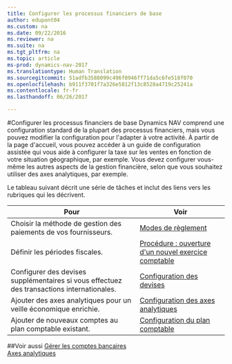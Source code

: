 ```yaml
---
title: Configurer les processus financiers de base
author: edupont04
ms.custom: na
ms.date: 09/22/2016
ms.reviewer: na
ms.suite: na
ms.tgt_pltfrm: na
ms.topic: article
ms-prod: dynamics-nav-2017
ms.translationtype: Human Translation
ms.sourcegitcommit: 51adfb3588099c496f0946ff71da5c6fe518f070
ms.openlocfilehash: b911f3701f7a326e5812f13c8528a4719c25241a
ms.contentlocale: fr-fr
ms.lasthandoff: 06/26/2017

---
```


#<a name="set-up-core-financial-processes"></a>Configurer les processus financiers de base
Dynamics NAV comprend une configuration standard de la plupart des processus financiers, mais vous pouvez modifier la configuration pour l'adapter à votre activité.
À partir de la page d'accueil, vous pouvez accéder à un guide de configuration assistée qui vous aide à configurer la taxe sur les ventes en fonction de votre situation géographique, par exemple. Vous devez configurer vous-même les autres aspects de la gestion financière, selon que vous souhaitez utiliser des axes analytiques, par exemple.  

Le tableau suivant décrit une série de tâches et inclut des liens vers les rubriques qui les décrivent.

| Pour                                                                  | Voir                      |
|---------------------------------------------------------------------|--------------------------|
|Choisir la méthode de gestion des paiements de vos fournisseurs.|[Modes de règlement](finance-setup-payment-methods.md)|
|Définir les périodes fiscales.|[Procédure : ouverture d'un nouvel exercice comptable](finance-setup-how-open-new-fiscal-year.md)|
|Configurer des devises supplémentaires si vous effectuez des transactions internationales.|[Configuration des devises](finance-setup-setup-currencies.md)|
|Ajouter des axes analytiques pour un veille économique enrichie.|[Configuration des axes analytiques](finance-setup-setup-dimensions.md)|
|Ajouter de nouveaux comptes au plan comptable existant.|[Configuration du plan comptable](finance-setup-setup-chart-accounts.md)|



##<a name="see-also"></a>Voir aussi
[Gérer les comptes bancaires](bank-manage-bank-accounts.md)    
[Axes analytiques](finance-setup-dimensions.md)  

